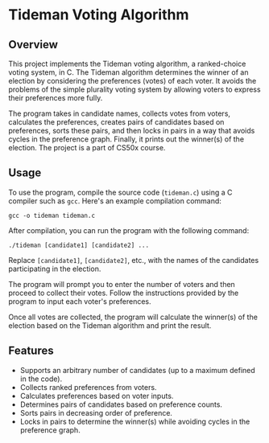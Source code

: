 # Tideman Voting Algorithm

## Overview

This project implements the Tideman voting algorithm, a ranked-choice voting system, in C. The Tideman algorithm determines the winner of an election by considering the preferences (votes) of each voter.
It avoids the problems of the simple plurality voting system by allowing voters to express their preferences more fully.

The program takes in candidate names, collects votes from voters, calculates the preferences, creates pairs of candidates based on preferences, sorts these pairs, and then locks in pairs in a way that avoids cycles in the preference graph.
Finally, it prints out the winner(s) of the election. The project is a part of CS50x course.

## Usage

To use the program, compile the source code (`tideman.c`) using a C compiler such as `gcc`. Here's an example compilation command:
```
gcc -o tideman tideman.c
```
After compilation, you can run the program with the following command:

```
./tideman [candidate1] [candidate2] ...
```

Replace `[candidate1]`, `[candidate2]`, etc., with the names of the candidates participating in the election.

The program will prompt you to enter the number of voters and then proceed to collect their votes. Follow the instructions provided by the program to input each voter's preferences.

Once all votes are collected, the program will calculate the winner(s) of the election based on the Tideman algorithm and print the result.


## Features

- Supports an arbitrary number of candidates (up to a maximum defined in the code).
- Collects ranked preferences from voters.
- Calculates preferences based on voter inputs.
- Determines pairs of candidates based on preference counts.
- Sorts pairs in decreasing order of preference.
- Locks in pairs to determine the winner(s) while avoiding cycles in the preference graph.

